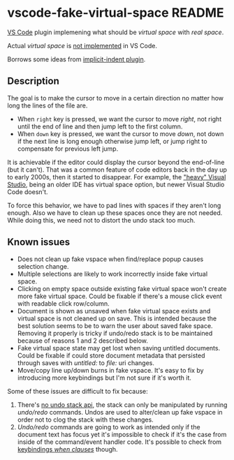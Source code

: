 # vscode-fake-virtual-space README

[VS Code](https://code.visualstudio.com/) plugin implemening what should be *virtual space* with *real space*.

Actual *virtual space* is [not implemented](https://github.com/microsoft/vscode/issues/13960) in VS Code.

Borrows some ideas from [implicit-indent plugin](https://github.com/jemc/vscode-implicit-indent).

## Description

The goal is to make the cursor to move in a certain direction no matter how long the lines of the file are.

- When `right` key is pressed, we want the cursor to move *right*, not right until the end of line and then jump left to the first column.
- When `down` key is pressed, we want the cursor to move *down*, not down if the next line is long enough otherwise jump left, or jump right to compensate for previous left jump.

It is achievable if the editor could display the cursor beyond the end-of-line (but it can't). That was a common feature of code editors back in the day up to early 2000s, then it started to disappear. For example, the ["heavy" Visual Studio](https://visualstudio.microsoft.com/vs/), being an older IDE has virtual space option, but newer Visual Studio Code doesn't.

To force this behavior, we have to pad lines with spaces if they aren't long enough. Also we have to clean up these spaces once they are not needed. While doing this, we need not to distort the undo stack too much.

## Known issues

- Does not clean up fake vspace when find/replace popup causes selection change.
- Multiple selections are likely to work incorrectly inside fake virtual space.
- Clicking on empty space outside existing fake virtual space won't create more fake virtual space. Could be fixable if there's a mouse click event with readable click row/column.
- Document is shown as unsaved when fake virtual space exists and virtual space is not cleaned up on save. This is intended because the best solution seems to be to warn the user about saved fake space. Removing it properly is tricky if undo/redo stack is to be maintained because of reasons 1 and 2 described below.
- Fake virtual space state may get lost when saving untitled documents. Could be fixable if could store document metadata that persisted through saves with *untitled:* to *file:* uri changes.
- Move/copy line up/down burns in fake vspace. It's easy to fix by introducing more keybindings but I'm not sure if it's worth it.

Some of these issues are difficult to fix because:

1. There's [no undo stack api](https://stackoverflow.com/questions/57900097/where-to-find-vscode-undo-stack-documentation), the stack can only be manipulated by running *undo/redo* commands. Undos are used to alter/clean up fake vspace in order not to clog the stack with these changes.
2. *Undo/redo* commands are going to work as intended only if the document text has focus yet it's impossible to check if it's the case from inside of the command/event handler code. It's possible to check from [keybindings *when clauses*](https://code.visualstudio.com/api/references/when-clause-contexts#available-contexts) though.
